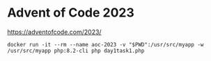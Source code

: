 # Advent of Code 2023

https://adventofcode.com/2023/

    docker run -it --rm --name aoc-2023 -v "$PWD":/usr/src/myapp -w /usr/src/myapp php:8.2-cli php day1task1.php

